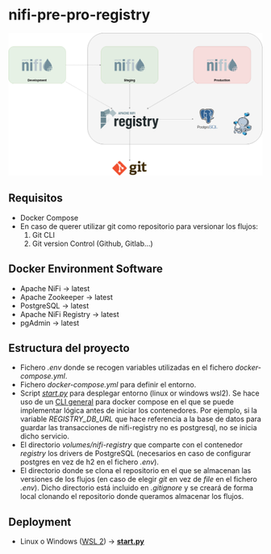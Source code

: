 # nifi-pre-pro-registry

![Index Management](/assets/arquitecture.png)

## Requisitos
- Docker Compose
- En caso de querer utilizar git como repositorio para versionar los flujos:
    1. Git CLI
    2. Git version Control (Github, Gitlab...)

## Docker Environment Software
- Apache NiFi &rarr; latest
- Apache Zookeeper &rarr; latest
- PostgreSQL &rarr; latest
- Apache NiFi Registry &rarr; latest
- pgAdmin &rarr; latest

## Estructura del proyecto
- Fichero *.env* donde se recogen variables utilizadas en el fichero *docker-compose.yml*.
- Fichero *docker-compose.yml* para definir el entorno.
- Script [*start.py*](https://github.com/itarano/nifi-pre-pro-registry/blob/master/start.py) para desplegar entorno (linux or windows wsl2). Se hace uso de un [CLI general](https://gist.github.com/itarano/bcfbc671072635acdce6e4fa444d65af) para docker compose en el que se puede implementar lógica antes de iniciar los contenedores. Por ejemplo, si la variable *REGISTRY_DB_URL* que hace referencia a la base de datos para guardar las transacciones de nifi-registry no es postgresql, no se inicia dicho servicio.
- El directorio *volumes/nifi-registry* que comparte con el contenedor *registry* los drivers de PostgreSQL (necesarios en caso de configurar postgres en vez de h2 en el fichero *.env*).
- El directorio donde se clona el repositorio en el que se almacenan las versiones de los flujos (en caso de elegir *git* en vez de *file* en el fichero *.env*). Dicho directorio está incluido en *.gitignore* y se creará de forma local clonando el repositorio donde queramos almacenar los flujos.

## Deployment
- Linux o Windows ([WSL 2](https://devblogs.microsoft.com/commandline/announcing-wsl-2/)) &rarr; [**start.py**](https://github.com/itarano/nifi-pre-pro-registry/blob/master/start.py)
